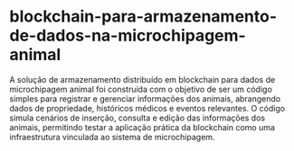 # blockchain-para-armazenamento-de-dados-na-microchipagem-animal

A solução de armazenamento distribuído em blockchain para dados de microchipagem animal foi construída com o objetivo de ser um código simples para registrar e gerenciar informações dos animais, abrangendo dados de propriedade, históricos médicos e eventos relevantes. O código simula cenários de inserção, consulta e edição das informações dos animais, permitindo testar a aplicação prática da blockchain como uma infraestrutura vinculada ao sistema de microchipagem.
